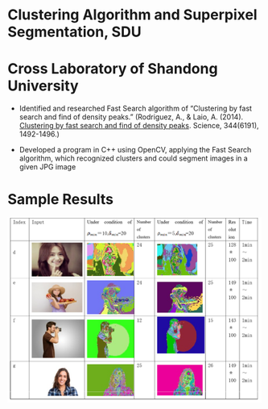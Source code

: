 # Clustering Algorithm and Superpixel Segmentation, SDU                                                         
# Cross Laboratory of Shandong University

* Identified and researched Fast Search algorithm of “Clustering by fast search and find of density peaks.” 
 (Rodriguez, A., & Laio, A. (2014). [Clustering by fast search and find of density peaks]( http://science.sciencemag.org/content/344/6191/1492). Science, 344(6191), 1492-1496.)

* Developed a program in C++ using OpenCV, applying the Fast Search algorithm, which recognized clusters and could segment images in a given JPG image 
 
# Sample Results
![](https://github.com/fengvyi/IMGClusterAnalysis/blob/master/Results%20on%20character%20.png)
<br>

